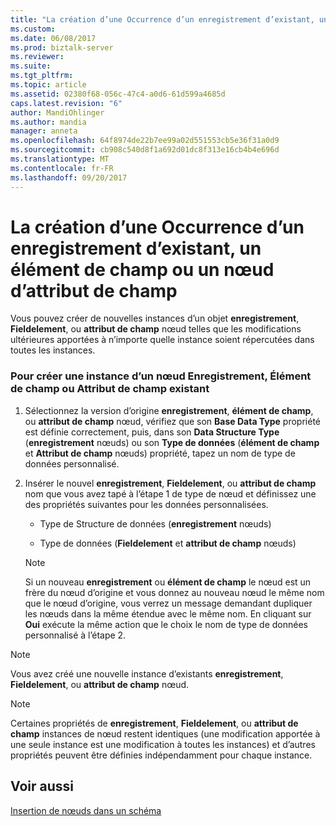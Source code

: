 ```yaml
---
title: "La création d’une Occurrence d’un enregistrement d’existant, un élément de champ ou un nœud d’attribut de champ | Documents Microsoft"
ms.custom: 
ms.date: 06/08/2017
ms.prod: biztalk-server
ms.reviewer: 
ms.suite: 
ms.tgt_pltfrm: 
ms.topic: article
ms.assetid: 02380f68-056c-47c4-a0d6-61d599a4685d
caps.latest.revision: "6"
author: MandiOhlinger
ms.author: mandia
manager: anneta
ms.openlocfilehash: 64f8974de22b7ee99a02d551553cb5e36f31a0d9
ms.sourcegitcommit: cb908c540d8f1a692d01dc8f313e16cb4b4e696d
ms.translationtype: MT
ms.contentlocale: fr-FR
ms.lasthandoff: 09/20/2017
---
```

# <a name="how-to-create-a-new-occurrence-of-an-existing-record-field-element-or-field-attribute-node"></a>La création d’une Occurrence d’un enregistrement d’existant, un élément de champ ou un nœud d’attribut de champ
Vous pouvez créer de nouvelles instances d’un objet **enregistrement**, **Fieldelement**, ou **attribut de champ** nœud telles que les modifications ultérieures apportées à n’importe quelle instance soient répercutées dans toutes les instances.  
  
### <a name="to-create-a-new-instance-of-an-existing-record-field-element-or-field-attribute-node"></a>Pour créer une instance d’un nœud Enregistrement, Élément de champ ou Attribut de champ existant  
  
1.  Sélectionnez la version d’origine **enregistrement**, **élément de champ**, ou **attribut de champ** nœud, vérifiez que son **Base Data Type** propriété est définie correctement, puis, dans son **Data Structure Type** (**enregistrement** nœuds) ou son **Type de données** (**élément de champ** et  **Attribut de champ** nœuds) propriété, tapez un nom de type de données personnalisé.  
  
2.  Insérer le nouvel **enregistrement**, **Fieldelement**, ou **attribut de champ** nom que vous avez tapé à l’étape 1 de type de nœud et définissez une des propriétés suivantes pour les données personnalisées.  
  
    -   Type de Structure de données (**enregistrement** nœuds)  
  
    -   Type de données (**Fieldelement** et **attribut de champ** nœuds)  
  
    > [!NOTE]
    >  Si un nouveau **enregistrement** ou **élément de champ** le nœud est un frère du nœud d’origine et vous donnez au nouveau nœud le même nom que le nœud d’origine, vous verrez un message demandant dupliquer les nœuds dans la même étendue avec le même nom. En cliquant sur **Oui** exécute la même action que le choix le nom de type de données personnalisé à l’étape 2.  
  
> [!NOTE]
>  Vous avez créé une nouvelle instance d’existants **enregistrement**, **Fieldelement**, ou **attribut de champ** nœud.  
  
> [!NOTE]
>  Certaines propriétés de **enregistrement**, **Fieldelement**, ou **attribut de champ** instances de nœud restent identiques (une modification apportée à une seule instance est une modification à toutes les instances) et d’autres propriétés peuvent être définies indépendamment pour chaque instance.  
  
## <a name="see-also"></a>Voir aussi  
 [Insertion de nœuds dans un schéma](../core/inserting-nodes-into-a-schema.md)